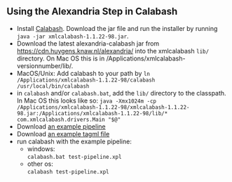 ## Using the Alexandria Step in Calabash

- Install [Calabash](http://xmlcalabash.com/download/). Download the jar file and run the installer by running `java -jar xmlcalabash-1.1.22-98.jar`. 
- Download the latest alexandria-calabash jar from <https://cdn.huygens.knaw.nl/alexandria/> into the xmlcalabash `lib/` directory. On Mac OS this is in /Applications/xmlcalabash-versionnumber/lib/.
- MacOS/Unix: Add calabash to your path by `ln /Applications/xmlcalabash-1.1.22-98/calabash /usr/local/bin/calabash`
- in `calabash` and/or `calabash.bat`, add the `lib/` directory to the classpath. In Mac OS this looks like so: `java -Xmx1024m -cp /Applications/xmlcalabash-1.1.22-98/xmlcalabash-1.1.22-98.jar:/Applications/xmlcalabash-1.1.22-98/lib/* com.xmlcalabash.drivers.Main "$@"
`
- Download [an example pipeline](https://raw.githubusercontent.com/HuygensING/alexandria-markup/develop/alexandria-calabash/src/test/resources/test-pipeline.xpl)
- Download [an example tagml file](https://raw.githubusercontent.com/HuygensING/alexandria-markup/develop/alexandria-calabash/src/test/resources/example.tagml)
- run calabash with the example pipeline:
  - windows:  
   `calabash.bat test-pipeline.xpl`
  - other os:  
    `calabash test-pipeline.xpl`
